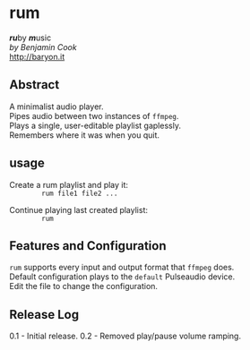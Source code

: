 # rum

***ru***by ***m***usic\
*by Benjamin Cook*\
<http://baryon.it>

## Abstract

A minimalist audio player.\
Pipes audio between two instances of `ffmpeg`.\
Plays a single, user-editable playlist gaplessly.\
Remembers where it was when you quit.

## usage
Create a rum playlist and play it:\
`        rum file1 file2 ...`
	
Continue playing last created playlist:\
`        rum`

## Features and Configuration

`rum` supports every input and output format that `ffmpeg` does.\
Default configuration plays to the `default` Pulseaudio device.\
Edit the file to change the configuration.

## Release Log
0.1 - Initial release.
0.2 - Removed play/pause volume ramping.
